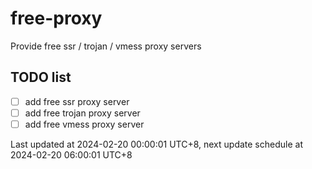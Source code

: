 
# free-proxy
Provide free ssr / trojan / vmess proxy servers


## TODO list
- [ ] add free ssr proxy server
- [ ] add free trojan proxy server
- [ ] add free vmess proxy server

Last updated at 2024-02-20 00:00:01 UTC+8, next update schedule at 2024-02-20 06:00:01 UTC+8

